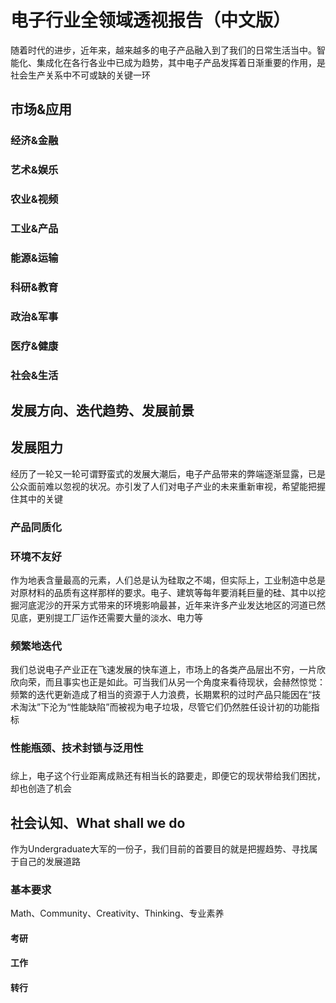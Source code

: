 # 电子行业全领域透视报告（中文版）

随着时代的进步，近年来，越来越多的电子产品融入到了我们的日常生活当中。智能化、集成化在各行各业中已成为趋势，其中电子产品发挥着日渐重要的作用，是社会生产关系中不可或缺的关键一环


## 市场&应用

### 经济&金融

### 艺术&娱乐

### 农业&视频

### 工业&产品

### 能源&运输

### 科研&教育

### 政治&军事

### 医疗&健康

### 社会&生活

## 发展方向、迭代趋势、发展前景



## 发展阻力

经历了一轮又一轮可谓野蛮式的发展大潮后，电子产品带来的弊端逐渐显露，已是公众面前难以忽视的状况。亦引发了人们对电子产业的未来重新审视，希望能把握住其中的关键

### 产品同质化


### 环境不友好
作为地表含量最高的元素，人们总是认为硅取之不竭，但实际上，工业制造中总是对原材料的品质有这样那样的要求。电子、建筑等每年要消耗巨量的硅、其中以挖掘河底泥沙的开采方式带来的环境影响最甚，近年来许多产业发达地区的河道已然见底，更别提工厂运作还需要大量的淡水、电力等

### 频繁地迭代
我们总说电子产业正在飞速发展的快车道上，市场上的各类产品层出不穷，一片欣欣向荣，而且事实也正是如此。可当我们从另一个角度来看待现状，会赫然惊觉：频繁的迭代更新造成了相当的资源于人力浪费，长期累积的过时产品只能因在“技术淘汰”下沦为“性能缺陷”而被视为电子垃圾，尽管它们仍然胜任设计初的功能指标

### 性能瓶颈、技术封锁与泛用性



### 
综上，电子这个行业距离成熟还有相当长的路要走，即便它的现状带给我们困扰，却也创造了机会

## 社会认知、What shall we do

作为Undergraduate大军的一份子，我们目前的首要目的就是把握趋势、寻找属于自己的发展道路

### 基本要求

Math、Community、Creativity、Thinking、专业素养

#### 考研

#### 工作

#### 转行






